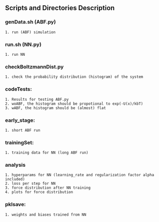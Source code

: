 ## Scripts and Directories Description

### genData.sh (ABF.py)
	1. run (ABF) simulation 

### run.sh (NN.py)
	1. run NN

### checkBoltzmannDist.py
	1. check the probability distribution (histogram) of the system

### codeTests:
	1. Results for testing ABF.py
	2. woABF, the histogram should be propotional to exp(-U(x)/kbT)
	3. wABF, the histogram should be (almost) flat 

### early_stage:
	1. short ABF run 

### trainingSet:
	1. training data for NN (long ABF run)

### analysis
	1. hyperparams for NN (learning_rate and regularization factor alpha included)
	2. loss per step for NN
	3. force distribution after NN training 
	4. plots for force distribution

### pklsave:
	1. weights and biases trained from NN
